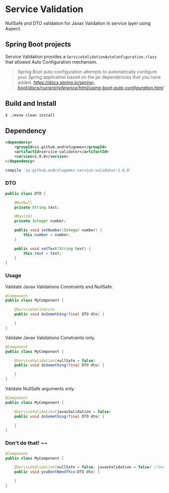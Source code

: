 # Service Validation

NullSafe and DTO validation for Javax Validation in service layer using Aspect.

## Spring Boot projects

Service Validation provides a `ServiceValidationAutoConfiguration.class` that allowed Auto Configuration mechanism.

>Spring Boot auto-configuration attempts to automatically configure your Spring application based on the jar dependencies that you have added. 
><cite>https://docs.spring.io/spring-boot/docs/current/reference/html/using-boot-auto-configuration.html</cite> 

## Build and Install

```bash
$ ./mvnw clean install
```

## Dependency

```xml
<dependency>
    <groupId>io.github.andrelugomes</groupId>
    <artifactId>service-validator</artifactId>
    <version>1.0.0</version>
</dependency>
```

```groovy
compile 'io.github.andrelugomes:service-validator:1.0.0'
```

### DTO

```java
public class DTO {

    @NotNull
    private String text;

    @Max(10)
    private Integer number;

    public void setNumber(Integer number) {
        this.number = number;
    }

    public void setText(String text) {
        this.text = text;
    }
}
```
### Usage

Validate Javax Validations Constraints and NullSafe.

```java
@Component
public class MyComponent {

    @ServiceValidation
    public void doSomething(final DTO dto) {

    }
}
```

Validate Javax Validations Constraints only.

```java
@Component
public class MyComponent {

    @ServiceValidation(nullSafe = false)
    public void doSomething(final DTO dto) {

    }
}
```
Validate NullSafe arguments only.

```java
@Component
public class MyComponent {

    @ServiceValidation(javaxValidation = false)
    public void doSomething(final DTO dto) {

    }
}
```

### Don't do that! ¬¬

```java
@Component
public class MyComponent {

    @ServiceValidation(nullSafe = false, javaxValidation = false) //Don't do that!
    public void youDontNeedThis(DTO dto) {

    }
}
```

